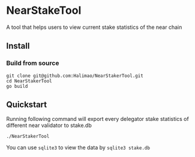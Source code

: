 # NearStakeTool

A tool that helps users to view current stake statistics of the near chain

## Install

### Build from source

```shell
git clone git@github.com:Halimao/NearStakerTool.git
cd NearStakerTool
go build
```

## Quickstart

Running following command will export every delegator stake statistics of different near validator to stake.db

```shell
./NearStakerTool
```

You can use `sqlite3` to view the data by `sqlite3 stake.db`